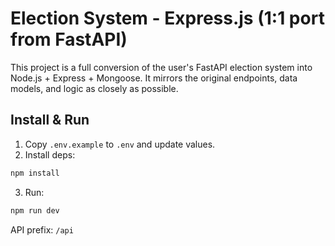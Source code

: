 # Election System - Express.js (1:1 port from FastAPI)

This project is a full conversion of the user's FastAPI election system into Node.js + Express + Mongoose.
It mirrors the original endpoints, data models, and logic as closely as possible.

## Install & Run

1. Copy `.env.example` to `.env` and update values.
2. Install deps:
```bash
npm install
```
3. Run:
```bash
npm run dev
```

API prefix: `/api`

